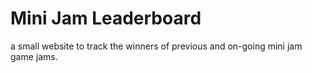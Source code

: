 # Mini Jam Leaderboard

a small website to track the winners of previous and on-going mini jam game jams.
